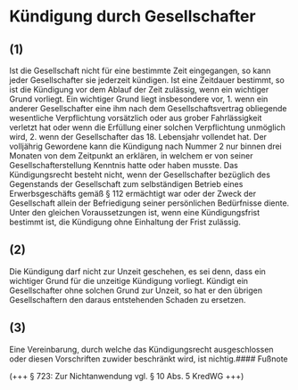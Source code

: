 # Kündigung durch Gesellschafter



## (1)

 Ist die Gesellschaft nicht für eine bestimmte Zeit eingegangen, so kann jeder Gesellschafter sie jederzeit kündigen. Ist eine Zeitdauer bestimmt, so ist die Kündigung vor dem Ablauf der Zeit zulässig, wenn ein wichtiger Grund vorliegt. Ein wichtiger Grund liegt insbesondere vor,  1.
 wenn ein anderer Gesellschafter eine ihm nach dem Gesellschaftsvertrag obliegende wesentliche Verpflichtung vorsätzlich oder aus grober Fahrlässigkeit verletzt hat oder wenn die Erfüllung einer solchen Verpflichtung unmöglich wird,
 2.
 wenn der Gesellschafter das 18. Lebensjahr vollendet hat.
Der volljährig Gewordene kann die Kündigung nach Nummer 2 nur binnen drei Monaten von dem Zeitpunkt an erklären, in welchem er von seiner Gesellschafterstellung Kenntnis hatte oder haben musste. Das Kündigungsrecht besteht nicht, wenn der Gesellschafter bezüglich des Gegenstands der Gesellschaft zum selbständigen Betrieb eines Erwerbsgeschäfts gemäß § 112 ermächtigt war oder der Zweck der Gesellschaft allein der Befriedigung seiner persönlichen Bedürfnisse diente. Unter den gleichen Voraussetzungen ist, wenn eine Kündigungsfrist bestimmt ist, die Kündigung ohne Einhaltung der Frist zulässig.

## (2)

 Die Kündigung darf nicht zur Unzeit geschehen, es sei denn, dass ein wichtiger Grund für die unzeitige Kündigung vorliegt. Kündigt ein Gesellschafter ohne solchen Grund zur Unzeit, so hat er den übrigen Gesellschaftern den daraus entstehenden Schaden zu ersetzen.

## (3)

 Eine Vereinbarung, durch welche das Kündigungsrecht ausgeschlossen oder diesen Vorschriften zuwider beschränkt wird, ist nichtig.#### Fußnote

(+++ § 723: Zur Nichtanwendung vgl. § 10 Abs. 5 KredWG +++) 

